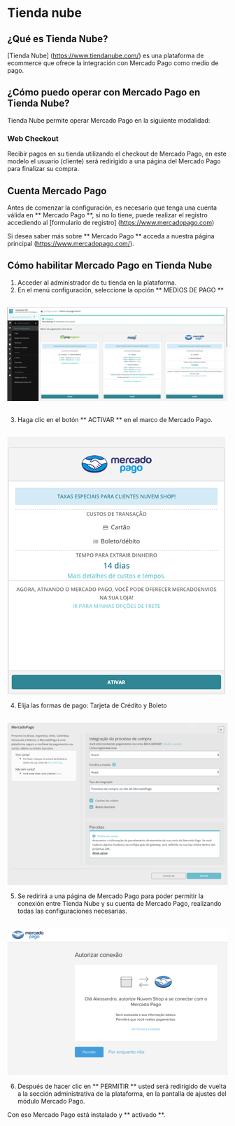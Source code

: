 # Tienda nube

## ¿Qué es Tienda Nube?

[Tienda Nube] (https://www.tiendanube.com/) es una plataforma de ecommerce que ofrece la integración con Mercado Pago como medio de pago.

## ¿Cómo puedo operar con Mercado Pago en Tienda Nube?

Tienda Nube permite operar Mercado Pago en la siguiente modalidad:

### Web Checkout

Recibir pagos en su tienda utilizando el checkout de Mercado Pago, en este modelo el usuario (cliente) será redirigido a una página del Mercado Pago para finalizar su compra.

## Cuenta Mercado Pago

Antes de comenzar la configuración, es necesario que tenga una cuenta válida en ** Mercado Pago **, si no lo tiene, puede realizar el registro accediendo al [formulario de registro] (https://www.mercadopago.com)

Si desea saber más sobre  ** Mercado Pago ** acceda a nuestra página principal (https://www.mercadopago.com/).

## Cómo habilitar Mercado Pago en Tienda Nube

1. Acceder al administrador de tu tienda en la plataforma.
2. En el menú configuración, seleccione la opción ** MEDIOS DE PAGO **

    ![Payments Modules - Nuvem Shop](/images/NuvemShopmeiodepagamento1.png)
   

3. Haga clic en el botón ** ACTIVAR ** en el marco de Mercado Pago.

    ![Enabling Mercado Pago in Nuvem Shop](/images/NuvemShopativarMP.png)

4. Elija las formas de pago: Tarjeta de Crédito y Boleto

    ![Payments Method page - Nuvem shop](/images/NuvemShopativarMP2.png)

5. Se redirirá a una página de Mercado Pago para poder permitir la conexión entre Tienda Nube y su cuenta de Mercado Pago, realizando todas las configuraciones necesarias.

    ![Authorization message from the Nuvem Shop with the Mercado Pago](/images/NuvemShoppermitirMP.png)

6. Después de hacer clic en ** PERMITIR ** usted será redirigido de vuelta a la sección administrativa de la plataforma, en la pantalla de ajustes del módulo Mercado Pago.


Con eso Mercado Pago está instalado y ** activado **.